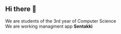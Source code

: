 ## Hi there 👋

We are students of the 3rd year of Computer Science  
We are working managment app **Sentakki**

